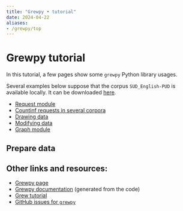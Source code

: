 ```yaml
---
title: "Grewpy • tutorial"
date: 2024-04-22
aliases:
- /grewpy/top
---
```



# Grewpy tutorial

In this tutorial, a few pages show some `grewpy` Python library usages.

Several examples below suppose that the corpus `SUD_English-PUD` is available locally. It can be downloaded [here](https://grew.fr/download/SUD_2.14/SUD_English-PUD.tgz).

 - [Request module](../request)
 - [Countinf requests in several corpora](../multi_corpora_counting)
 - [Drawing data](../drawing_dep)
 - [Modifying data](../modify_data)
 - [Graph module](../graph)


## Prepare data



## Other links and resources:
 - [Grewpy page](../../usage/python/)
 - [Grewpy documentation](https://grew.fr/python/) (generated from the code)
 - [Grew tutorial](../../tutorial/top/)
 - [GitHub issues for `grewpy`](https://github.com/grew-nlp/grewpy/issues)
